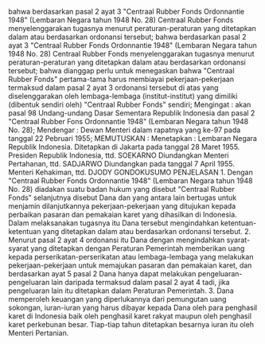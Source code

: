  bahwa berdasarkan pasal 2 ayat 3 "Centraal Rubber Fonds Ordonnantie 1948" (Lembaran Negara tahun 1948 No. 28) Centraal Rubber Fonds menyelenggarakan tugasnya menurut peraturan-peraturan yang ditetapkan dalam atau berdasarkan ordonansi tersebut; bahwa berdasarkan pasal 2 ayat 3 "Centraal Rubber Fonds Ordonnantie 1948" (Lembaran Negara tahun 1948 No. 28) Centraal Rubber Fonds menyelenggarakan tugasnya menurut peraturan-peraturan yang ditetapkan dalam atau berdasarkan ordonansi tersebut; bahwa dianggap perlu untuk menegaskan bahwa "Centraal Rubber Fonds" pertama-tama harus membiayai pekerjaan-pekerjaan termaksud dalam pasal 2 ayat 3 ordonansi tersebut di atas yang diselenggarakan oleh lembaga-lembaga (institut-institut) yang dimiliki (dibentuk sendiri oleh) "Centraal Rubber Fonds" sendiri;
Mengingat :
 akan pasal 98 Undang-undang Dasar Sementara Republik Indonesia dan pasal 2 "Centraal Rubber Fons Ordonnantie 1948" (Lembaran Negara tahun 1948 No. 28); Mendengar : Dewan Menteri dalam rapatnya yang ke-97 pada tanggal 22 Pebruari 1955;
MEMUTUSKAN :
 Menetapkan : Lembaran Negara Republik Indonesia. Ditetapkan di Jakarta pada tanggal 28 Maret 1955. Presiden Republik Indonesia, ttd. SOEKARNO Diundangkan Menteri Pertahanan, ttd. SADJARWO Diundangkan pada tanggal 7 April 1955. Menteri Kehakiman, ttd. DJODY GONDOKUSUMO PENJELASAN 1. Dengan "Centraal Rubber Fonds Ordonnantie 1948" (Lembaran Negara tahun 1948 No. 28) diadakan suatu badan hukum yang disebut "Centraal Rubber Fonds" selanjutnya disebut Dana dan yang antara lain bertugas untuk menjamin dilanjutkannya pekerjaan-pekerjaan yang ditujukan kepada perbaikan pasaran dan pemakaian karet yang dihasilkan di Indonesia. Dalam melaksanakan tugasnya itu Dana tersebut mengindahkan ketentuan-ketentuan yang ditetapkan dalam atau berdasarkan ordonansi tersebut. 2. Menurut pasal 2 ayat 4 ordonansi itu Dana dengan mengindahkan syarat-syarat yang ditetapkan dengan Peraturan Pemerintah memberikan uang kepada perserikatan-perserikatan atau lembaga-lembaga yang melakukan pekerjaan-pekerjaan untuk memajukan pasaran dan pemakaian karet, dan berdasarkan ayat 5 pasal 2 Dana hanya dapat melakukan pengeluaran-pengeluaran lain daripada termaksud dalam pasal 2 ayat 4 tadi, jika pengeluaran lain itu ditetapkan dalam Peraturan Pemerintah. 3. Dana memperoleh keuangan yang diperlukannya dari pemungutan uang sokongan, iuran-iuran yang harus dibayar kepada Dana oleh para penghasil karet di Indonesia baik oleh penghasil karet rakyat maupun oleh penghasil karet perkebunan besar. Tiap-tiap tahun ditetapkan besarnya iuran itu oleh Menteri Pertanian.